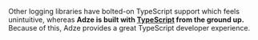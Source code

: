 Other logging libraries have bolted-on TypeScript support which feels unintuitive, whereas **Adze is
built with [TypeScript](https://www.typescriptlang.org/) from the ground up.** Because of this, Adze
provides a great TypeScript developer experience.
